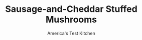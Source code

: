 ---
layout: ../../layouts/MarkdownPostLayout.astro
title: Sausage-and-Cheddar Stuffed Mushrooms
author: America's Test Kitchen
pubDate: 2023-03-15
description: "The goal: a tasty, easy-to-eat snack with serious mushroom flavor."
image_url: https://res.cloudinary.com/hksqkdlah/image/upload/ar_1:1,c_fill,dpr_2.0,f_auto,fl_lossy.progressive.strip_profile,g_faces:auto,q_auto:low,w_344/SFS_SausageStuffedMushrooms-10_v8svpm
tags: ["Appetizers","Vegetables","Pork","Snacks"]
calories: 2150
protein: 12
carbohydrates: 5
fats: 
fiber: 
ingredients: ["24 , white mushrooms (1½ to 2 inches in diameter)","2 tablespoons, extra-virgin olive oil","2 tablespoons, balsamic vinegar","1 1/4 teaspoons, table salt, divided","1 teaspoon, pepper, divided","12 ounces, hot Italian sausage, casings removed","3 ounces, extra-sharp cheddar cheese, shredded (3⁄4 cup)","4 , scallions, sliced thin","1/4 cup, panko bread crumbs","3 tablespoons, white wine","1 tablespoon, chopped fresh thyme","3 , garlic cloves, minced","1/4 cup, grated Parmesan cheese"]
serves: 8
time: "1 hour 35 minutes"
instructions: ["Adjust oven rack to middle position and heat oven to 425 degrees. Remove stems from mushrooms and chop half of stems fine; discard remaining stems. Whisk oil, vinegar, 1 teaspoon salt, and ½ teaspoon pepper together in medium bowl. Add mushroom caps and toss to coat with oil mixture; set aside.","Using your hands, thoroughly combine sausage, cheddar, scallions, panko, wine, thyme, garlic, mushroom stems, remaining ¼ teaspoon salt, and remaining ½ teaspoon pepper in bowl.","Spray 12-inch ovensafe skillet (or 13 by 9-inch baking dish) with vegetable oil spray. Fill mushroom caps with sausage mixture and place in prepared skillet. Sprinkle tops of filled mushrooms with Parmesan. (Stuffed mushrooms can be covered with plastic wrap and refrigerated for up to 24 hours.)","Bake until cooked through and lightly browned on top, about 35 minutes. Let cool for 10 minutes. Transfer to platter and serve."]
nutrition: ["321 mg Potassium","194 mg Phosphorus","148 mg Calcium","1 mg Iron","18 mg Magnesium","450 mg Sodium","1 mg Zinc","21 g Fat","3 mg Niacin (B3)","9 g Monounsaturated","2 g Polyunsaturated","3 mg Vitamin C","46 mg Cholesterol","8 g Saturated","18 µg Folate (food)","1 g Sugars","10 µg Vitamin K","89 g Water","5 g Carbs","18 µg Folate equivalent (total)","12 g Protein","40 µg Vitamin A","268 kcal Energy","2150 calories"]
notes: "You will need about 1½ pounds of mushrooms to yield the 24 called for in this recipe."
---